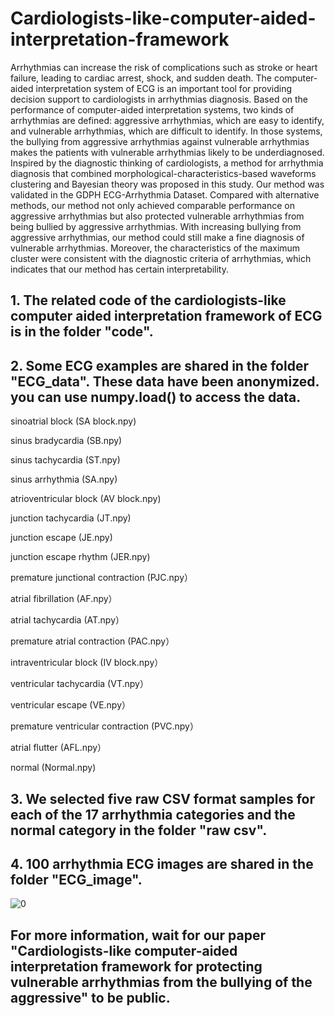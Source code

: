 # Cardiologists-like-computer-aided-interpretation-framework


Arrhythmias can increase the risk of complications such as stroke or heart failure, leading to cardiac arrest, shock, and sudden death. The computer-aided interpretation system of ECG is an important tool for providing decision support to cardiologists in arrhythmias diagnosis. Based on the performance of computer-aided interpretation systems, two kinds of arrhythmias are defined: aggressive arrhythmias, which are easy to identify, and vulnerable arrhythmias, which are difficult to identify. In those systems, the bullying from aggressive arrhythmias against vulnerable arrhythmias makes the patients with vulnerable arrhythmias likely to be underdiagnosed. Inspired by the diagnostic thinking of cardiologists, a method for arrhythmia diagnosis that combined morphological-characteristics-based waveforms clustering and Bayesian theory was proposed in this study. Our method was validated in the GDPH ECG-Arrhythmia Dataset. Compared with alternative methods, our method not only achieved comparable performance on aggressive arrhythmias but also protected vulnerable arrhythmias from being bullied by aggressive arrhythmias. With increasing bullying from aggressive arrhythmias, our method could still make a fine diagnosis of vulnerable arrhythmias. Moreover, the characteristics of the maximum cluster were consistent with the diagnostic criteria of arrhythmias, which indicates that our method has certain interpretability.


## 1. The related code of the cardiologists-like computer aided interpretation framework of ECG is in the folder "code".


## 2. Some ECG examples are shared in the folder "ECG_data". These data have been anonymized. you can use numpy.load() to access the data.

sinoatrial block (SA block.npy)

sinus bradycardia	(SB.npy)

sinus tachycardia	(ST.npy)

sinus arrhythmia	(SA.npy)

atrioventricular block	(AV block.npy)

junction tachycardia	(JT.npy)

junction escape	(JE.npy)

junction escape rhythm	(JER.npy)

premature junctional contraction	(PJC.npy）

atrial fibrillation	(AF.npy）

atrial tachycardia	(AT.npy）

premature atrial contraction	(PAC.npy）

intraventricular block	(IV block.npy）

ventricular tachycardia	(VT.npy）

ventricular escape	(VE.npy）

premature ventricular contraction	(PVC.npy）

atrial flutter	(AFL.npy）

normal (Normal.npy)

## 3. We selected five raw CSV format samples for each of the 17 arrhythmia categories and the normal category in the folder "raw csv".



## 4. 100 arrhythmia ECG images are shared in the folder "ECG_image".
![0](https://user-images.githubusercontent.com/15710573/204076687-52639870-8ded-495f-b777-70214b48e2a4.png)


## For more information, wait for our paper "Cardiologists-like computer-aided interpretation framework for protecting vulnerable arrhythmias from the bullying of the aggressive" to be public.
